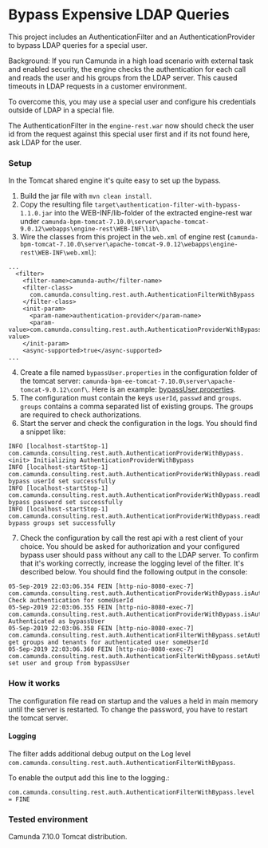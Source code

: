 # Bypass Expensive LDAP Queries

This project includes an AuthenticationFilter and an AuthenticationProvider to bypass LDAP queries for a special user.

Background: If you run Camunda in a high load scenario with external task and enabled security, the engine checks the authentication for each call and reads the user and his groups from the LDAP server. This caused timeouts in LDAP requests in a customer environment.

To overcome this, you may use a special user and configure his credentials outside of LDAP in a special file.

The AuthenticationFilter in the `engine-rest.war` now should check the user id from the request against this special user first and if its not found here, ask LDAP for the user.

### Setup
In the Tomcat shared engine it's quite easy to set up the bypass.

1. Build the jar file with `mvn clean install`.
2. Copy the resulting file `target\authentication-filter-with-bypass-1.1.0.jar` into the WEB-INF/lib-folder of the extracted engine-rest war under `camunda-bpm-tomcat-7.10.0\server\apache-tomcat-9.0.12\webapps\engine-rest\WEB-INF\lib\`
3. Wire the classes from this project in the `web.xml` of engine rest (`camunda-bpm-tomcat-7.10.0\server\apache-tomcat-9.0.12\webapps\engine-rest\WEB-INF\web.xml`):
```
...
  <filter>
    <filter-name>camunda-auth</filter-name>
    <filter-class>
      com.camunda.consulting.rest.auth.AuthenticationFilterWithBypass
    </filter-class>
    <init-param>
      <param-name>authentication-provider</param-name>
      <param-value>com.camunda.consulting.rest.auth.AuthenticationProviderWithBypass</param-value>
    </init-param>
    <async-supported>true</async-supported>
...
```
4. Create a file named `bypassUser.properties` in the configuration folder of the tomcat server: `camunda-bpm-ee-tomcat-7.10.0\server\apache-tomcat-9.0.12\conf\`. Here is an example: [bypassUser.properties](src/test/resources/bypassUser.properties).
5. The configuration must contain the keys `userId`, `passwd` and `groups`. `groups` contains a comma separated list of existing groups. The groups are required to check authorizations.
6. Start the server and check the configuration in the logs. You should find a snippet like:
```
INFO [localhost-startStop-1] com.camunda.consulting.rest.auth.AuthenticationProviderWithBypass.<init> Initializing AuthenticationProviderWithBypass
INFO [localhost-startStop-1] com.camunda.consulting.rest.auth.AuthenticationProviderWithBypass.readBypassValues bypass userId set successfully
INFO [localhost-startStop-1] com.camunda.consulting.rest.auth.AuthenticationProviderWithBypass.readBypassValues bypass password set successfully
INFO [localhost-startStop-1] com.camunda.consulting.rest.auth.AuthenticationProviderWithBypass.readBypassValues bypass groups set successfully
```
7. Check the configuration by call the rest api with a rest client of your choice. You should be asked for authorization and your configured bypass user should pass without any call to the LDAP server. To confirm that it's working correctly, increase the logging level of the filter. It's described below. You should find the following output in the console:
```
05-Sep-2019 22:03:06.354 FEIN [http-nio-8080-exec-7] com.camunda.consulting.rest.auth.AuthenticationProviderWithBypass.isAuthenticated Check authentication for someUserId
05-Sep-2019 22:03:06.355 FEIN [http-nio-8080-exec-7] com.camunda.consulting.rest.auth.AuthenticationProviderWithBypass.isAuthenticated Authenticated as bypassUser
05-Sep-2019 22:03:06.358 FEIN [http-nio-8080-exec-7] com.camunda.consulting.rest.auth.AuthenticationFilterWithBypass.setAuthenticatedUser get groups and tenants for authenticated user someUserId
05-Sep-2019 22:03:06.360 FEIN [http-nio-8080-exec-7] com.camunda.consulting.rest.auth.AuthenticationFilterWithBypass.setAuthenticatedUser set user and group from bypassUser
```

### How it works
The configuration file read on startup and the values a held in main memory until the server is restarted. To change the password, you have to restart the tomcat server.

#### Logging
The filter adds additional debug output on the Log level `com.camunda.consulting.rest.auth.AuthenticationFilterWithBypass`.

To enable the output add this line to the logging.:

```
com.camunda.consulting.rest.auth.AuthenticationFilterWithBypass.level = FINE
```

### Tested environment
Camunda 7.10.0 Tomcat distribution.